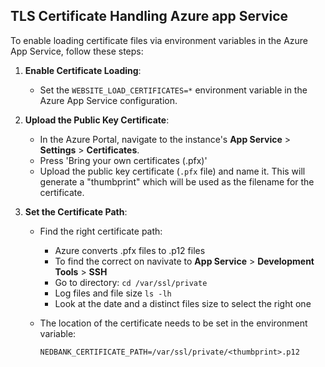 ## TLS Certificate Handling Azure app Service

To enable loading certificate files via environment variables in the Azure App Service, follow these steps:

1. **Enable Certificate Loading**:

   - Set the `WEBSITE_LOAD_CERTIFICATES=*` environment variable in the Azure App Service configuration.

2. **Upload the Public Key Certificate**:

   - In the Azure Portal, navigate to the instance's **App Service** > **Settings** > **Certificates**.
   - Press 'Bring your own certificates (.pfx)'
   - Upload the public key certificate (`.pfx` file) and name it. This will generate a "thumbprint" which will be used as the filename for the certificate.

3. **Set the Certificate Path**:

   - Find the right certificate path:
     - Azure converts .pfx files to .p12 files
     - To find the correct on navivate to **App Service** > **Development Tools** > **SSH**
     - Go to directory: `cd /var/ssl/private`
     - Log files and file size `ls -lh`
     - Look at the date and a distinct files size to select the right one
   - The location of the certificate needs to be set in the environment variable:

     ```plaintext
     NEDBANK_CERTIFICATE_PATH=/var/ssl/private/<thumbprint>.p12
     ```
